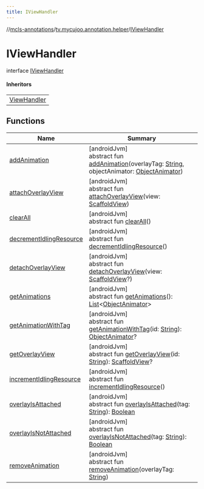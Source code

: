 ```yaml
---
title: IViewHandler
---
```

//[mcls-annotations](../../../index.html)/[tv.mycujoo.annotation.helper](../index.html)/[IViewHandler](index.html)



# IViewHandler

interface [IViewHandler](index.html)

#### Inheritors


| |
|---|
| [ViewHandler](../../tv.mycujoo.annotation.manager/-view-handler/index.html) |


## Functions


| Name | Summary |
|---|---|
| [addAnimation](add-animation.html) | [androidJvm]<br>abstract fun [addAnimation](add-animation.html)(overlayTag: [String](https://kotlinlang.org/api/latest/jvm/stdlib/kotlin/-string/index.html), objectAnimator: [ObjectAnimator](https://developer.android.com/reference/kotlin/android/animation/ObjectAnimator.html)) |
| [attachOverlayView](attach-overlay-view.html) | [androidJvm]<br>abstract fun [attachOverlayView](attach-overlay-view.html)(view: [ScaffoldView](../../tv.mycujoo.annotation.widget/-scaffold-view/index.html)) |
| [clearAll](clear-all.html) | [androidJvm]<br>abstract fun [clearAll](clear-all.html)() |
| [decrementIdlingResource](decrement-idling-resource.html) | [androidJvm]<br>abstract fun [decrementIdlingResource](decrement-idling-resource.html)() |
| [detachOverlayView](detach-overlay-view.html) | [androidJvm]<br>abstract fun [detachOverlayView](detach-overlay-view.html)(view: [ScaffoldView](../../tv.mycujoo.annotation.widget/-scaffold-view/index.html)?) |
| [getAnimations](get-animations.html) | [androidJvm]<br>abstract fun [getAnimations](get-animations.html)(): [List](https://kotlinlang.org/api/latest/jvm/stdlib/kotlin.collections/-list/index.html)&lt;[ObjectAnimator](https://developer.android.com/reference/kotlin/android/animation/ObjectAnimator.html)&gt; |
| [getAnimationWithTag](get-animation-with-tag.html) | [androidJvm]<br>abstract fun [getAnimationWithTag](get-animation-with-tag.html)(id: [String](https://kotlinlang.org/api/latest/jvm/stdlib/kotlin/-string/index.html)): [ObjectAnimator](https://developer.android.com/reference/kotlin/android/animation/ObjectAnimator.html)? |
| [getOverlayView](get-overlay-view.html) | [androidJvm]<br>abstract fun [getOverlayView](get-overlay-view.html)(id: [String](https://kotlinlang.org/api/latest/jvm/stdlib/kotlin/-string/index.html)): [ScaffoldView](../../tv.mycujoo.annotation.widget/-scaffold-view/index.html)? |
| [incrementIdlingResource](increment-idling-resource.html) | [androidJvm]<br>abstract fun [incrementIdlingResource](increment-idling-resource.html)() |
| [overlayIsAttached](overlay-is-attached.html) | [androidJvm]<br>abstract fun [overlayIsAttached](overlay-is-attached.html)(tag: [String](https://kotlinlang.org/api/latest/jvm/stdlib/kotlin/-string/index.html)): [Boolean](https://kotlinlang.org/api/latest/jvm/stdlib/kotlin/-boolean/index.html) |
| [overlayIsNotAttached](overlay-is-not-attached.html) | [androidJvm]<br>abstract fun [overlayIsNotAttached](overlay-is-not-attached.html)(tag: [String](https://kotlinlang.org/api/latest/jvm/stdlib/kotlin/-string/index.html)): [Boolean](https://kotlinlang.org/api/latest/jvm/stdlib/kotlin/-boolean/index.html) |
| [removeAnimation](remove-animation.html) | [androidJvm]<br>abstract fun [removeAnimation](remove-animation.html)(overlayTag: [String](https://kotlinlang.org/api/latest/jvm/stdlib/kotlin/-string/index.html)) |


